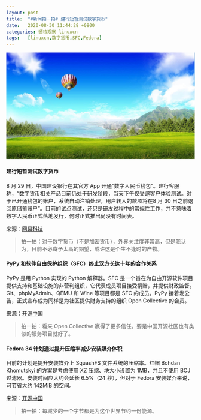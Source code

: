 ```yaml
---
layout: post
title:	"#新闻拍一拍# 建行短暂测试数字货币"
date:	2020-08-30 11:44:28 +0800 
categories:	硬核观察 linuxcn 
tags:	[linuxcn,数字货币,SFC,Fedora]
---
```



![](/Asserts/Images/album/202008/30/114417c3dsnvms7nm3smm9.jpg)


#### 建行短暂测试数字货币


8 月 29 日，中国建设银行在其官方 App 开通“数字人民币钱包”。建行客服称，“数字货币相关产品目前仍处于研发阶段，当天下午仅受邀客户体验测试。对于已开通钱包的账户，系统自动注销处理，用户转入的款项将在8 月 30 日之前退回原储蓄账户”。目前的试点测试，还只是研发过程中的常规性工作，并不意味着数字人民币正式落地发行，何时正式推出尚没有时间表。


来源：[网易科技](https://tech.163.com/20/0830/08/FL924VN100097U7R.html "https://tech.163.com/20/0830/08/FL924VN100097U7R.html")



> 
> 拍一拍：对于数字货币（不是加密货币），外界关注度非常高，但是我认为，目前不必寄予太高的期望，或许这是个生不逢时的产物。
> 
> 
> 


#### PyPy 和软件自由保护组织（SFC）终止双方长达十年的合作关系


PyPy 是用 Python 实现的 Python 解释器。SFC 是一个旨在为自由开源软件项目提供支持和基础设施的非营利组织，它代表成员项目接受捐赠，并提供财政监督。Git、phpMyAdmin、QEMU 和 Wine 等项目都是 SFC 的成员。PyPy 接着发公告，正式宣布成为同样是为社区提供财务支持的组织 Open Collective 的会员。


来源：[开源中国](https://www.oschina.net/news/118248/pypy-from-sfc-to-open-collective "https://www.oschina.net/news/118248/pypy-from-sfc-to-open-collective")



> 
> 拍一拍：看来 Open Collective 赢得了更多信任。要是中国开源社区也有类似的服务项目就好了。
> 
> 
> 


#### Fedora 34 计划通过提升压缩率减少安装媒介体积


目前的计划是提升安装媒介上 SquashFS 文件系统的压缩率。红帽 Bohdan Khomutskyi 的方案是考虑使用 XZ 压缩、块大小设置为 1MB，并且不使用 BCJ 过滤器。安装时间应大约会延长 6.5%（24 秒），但对于 Fedora 安装媒介来说，可节省大约 142MiB 的空间。


来源：[开源中国](https://www.oschina.net/news/118226/fedora-34-install-compress "https://www.oschina.net/news/118226/fedora-34-install-compress")



> 
> 拍一拍：每减少的一个字节都是为这个世界节约一份能源。
> 
> 
>
